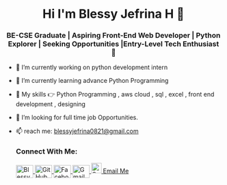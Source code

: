 <h1 align="center">  Hi I'm Blessy Jefrina H 👋 </h1>
<h3 align="center"> BE-CSE Graduate | Aspiring Front-End Web Developer | Python Explorer | Seeking Opportunities |Entry-Level Tech Enthusiast 🚀 </h3>


- 🔭 I’m currently working on python development intern

- 🌱 I’m currently learning advance Python Programming 

- 👯 My skills 👉 Python Programming , aws cloud , sql , excel ,  front end development , designing 

- 🤔 I’m looking for full time job Opportunities.

- 📫 reach me: blessyjefrina0821@gmail.com

  <h3 align="left"> Connect With Me:</h3>
  <p align="left">
  <a href="https://www.linkedin.com/in/blessyjefrina/" target="blank"><img align="center" src="https://raw.githubusercontent.com/rahuldkjain/github-profile-readme-generator/master/src/images/icons/Social/linked-in-alt.svg" alt="Blessy Jefrina H" height="30" width="40" /> </a>
  <a href="https://github.com/blessy721">
  <img src="https://github.com/favicon.ico" alt="GitHub" width="40" height="30" align="center">
  <a href="https://www.facebook.com/Jefrina">
  <img src="https://image-url-to-facebook-icon.png" alt="Facebook" width="40" height="30" align="center"> </a>
  <a href="mailto:your-emaiblessyjefrina0821@gmail.com">
  <img src="https://image-url-to-gmail-icon.png" alt="Gmail" width="40" height="30" align="center"> </a>

  <a href="mailto:your-blessyjefrina0821@gmail.com">
  <img src="https://www.gstatic.com/images/icons/material/system/2x/mail_grey600_24dp.png" alt="Gmail" width="24" height="24">
  Email Me
</a>



</a>
</p>
 



